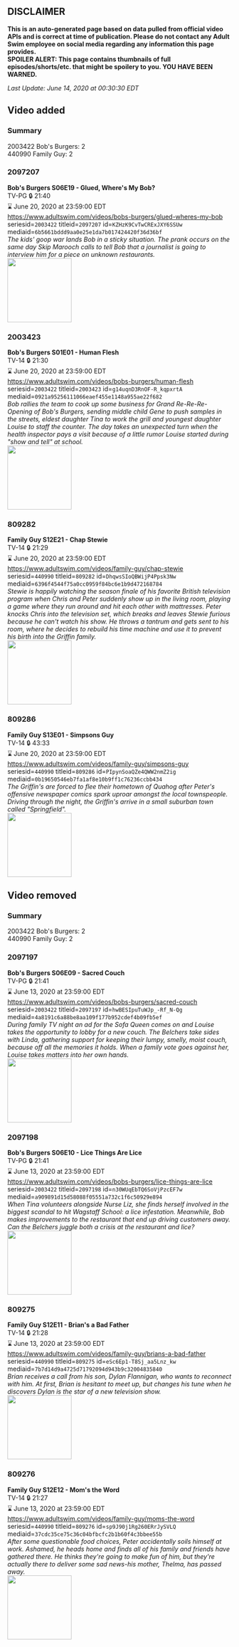 ## DISCLAIMER
**This is an auto-generated page based on data pulled from official video APIs and is correct at time of publication. Please do not contact any Adult Swim employee on social media regarding any information this page provides.**  
**SPOILER ALERT: This page contains thumbnails of full episodes/shorts/etc. that might be spoilery to you. YOU HAVE BEEN WARNED.**  

_Last Update: June 14, 2020 at 00:30:30 EDT_
## Video added
### Summary
2003422 Bob's Burgers: 2  
440990 Family Guy: 2  
### 2097207
**Bob's Burgers S06E19 - Glued, Where's My Bob?**  
TV-PG 🔒 21:40  
⌛ June 20, 2020 at 23:59:00 EDT  
https://www.adultswim.com/videos/bobs-burgers/glued-wheres-my-bob  
seriesid=`2003422` titleid=`2097207` id=`KZHzK9CvTwCRExJXY6SSUw` mediaid=`6b5661bddd9aa0e25e1da7b017424420f36d36bf`  
_The kids' goop war lands Bob in a sticky situation. The prank occurs on the same day Skip Marooch calls to tell Bob that a journalist is going to interview him for a piece on unknown restaurants._  
<a href="https://i.cdn.turner.com/adultswim/big/video/glued-wheres-my-bob/bobsburgers_521_air_cid-2XCVH.jpg"><img src="https://i.cdn.turner.com/adultswim/big/video/glued-wheres-my-bob/bobsburgers_521_air_cid-2XCVH.jpg" height="144px" /></a>
### 2003423
**Bob's Burgers S01E01 - Human Flesh**  
TV-14 🔒 21:30  
⌛ June 20, 2020 at 23:59:00 EDT  
https://www.adultswim.com/videos/bobs-burgers/human-flesh  
seriesid=`2003422` titleid=`2003423` id=`g14uqnD3RnOF-R_kqpxrtA` mediaid=`0921a95256111066eaef455e1148a955ae22f682`  
_Bob rallies the team to cook up some business for Grand Re-Re-Re-Opening of Bob's Burgers, sending middle child Gene to push samples in the streets, eldest daughter Tina to work the grill and youngest daughter Louise to staff the counter. The day takes an unexpected turn when the health inspector pays a visit because of a little rumor Louise started during "show and tell" at school._  
<a href="https://i.cdn.turner.com/adultswim/big/image-upload/thumbnails/thumb-2_image-15208876447797.jpg"><img src="https://i.cdn.turner.com/adultswim/big/image-upload/thumbnails/thumb-2_image-15208876447797.jpg" height="144px" /></a>
### 809282
**Family Guy S12E21 - Chap Stewie**  
TV-14 🔒 21:29  
⌛ June 20, 2020 at 23:59:00 EDT  
https://www.adultswim.com/videos/family-guy/chap-stewie  
seriesid=`440990` titleid=`809282` id=`DhqwsSIoQBWijP4Ppsk3Nw` mediaid=`6396f4544f75a0cc0959f84bc6e1b9d472168784`  
_Stewie is happily watching the season finale of his favorite British television program when Chris and Peter suddenly show up in the living room, playing a game where they run around and hit each other with mattresses. Peter knocks Chris into the television set, which breaks and leaves Stewie furious because he can't watch his show. He throws a tantrum and gets sent to his room, where he decides to rebuild his time machine and use it to prevent his birth into the Griffin family._  
<a href="https://i.cdn.turner.com/adultswim/big/image-upload/thumbnails/thumb-2_image-15108604814309.jpg"><img src="https://i.cdn.turner.com/adultswim/big/image-upload/thumbnails/thumb-2_image-15108604814309.jpg" height="144px" /></a>
### 809286
**Family Guy S13E01 - Simpsons Guy**  
TV-14 🔒 43:33  
⌛ June 20, 2020 at 23:59:00 EDT  
https://www.adultswim.com/videos/family-guy/simpsons-guy  
seriesid=`440990` titleid=`809286` id=`PIpynSoaQZe4QWW2nmZ2ig` mediaid=`0b19650546eb7fa1af8e10b9ff1c76236ccbb434`  
_The Griffin's are forced to flee their hometown of Quahog after Peter's offensive newspaper comics spark uproar amongst the local townspeople. Driving through the night, the Griffin's arrive in a small suburban town called "Springfield"._  
<a href="https://i.cdn.turner.com/adultswim/big/image-upload/thumbnails/thumb-2_image-15126758834069.jpg"><img src="https://i.cdn.turner.com/adultswim/big/image-upload/thumbnails/thumb-2_image-15126758834069.jpg" height="144px" /></a>
## Video removed
### Summary
2003422 Bob's Burgers: 2  
440990 Family Guy: 2  
### 2097197
**Bob's Burgers S06E09 - Sacred Couch**  
TV-PG 🔒 21:41  
⌛ June 13, 2020 at 23:59:00 EDT  
https://www.adultswim.com/videos/bobs-burgers/sacred-couch  
seriesid=`2003422` titleid=`2097197` id=`hwBESIpuTuWJp_-Rf_N-Qg` mediaid=`4a8191c6a88be8aa109f177b952cdef4b09fb5ef`  
_During family TV night an ad for the Sofa Queen comes on and Louise takes the opportunity to lobby for a new couch. The Belchers take sides with Linda, gathering support for keeping their lumpy, smelly, moist couch, because off all the memories it holds. When a family vote goes against her, Louise takes matters into her own hands._  
<a href="https://i.cdn.turner.com/adultswim/big/video/sacred-couch/bobsburgers_516_air_cid-2X581.jpg"><img src="https://i.cdn.turner.com/adultswim/big/video/sacred-couch/bobsburgers_516_air_cid-2X581.jpg" height="144px" /></a>
### 2097198
**Bob's Burgers S06E10 - Lice Things Are Lice**  
TV-PG 🔒 21:41  
⌛ June 13, 2020 at 23:59:00 EDT  
https://www.adultswim.com/videos/bobs-burgers/lice-things-are-lice  
seriesid=`2003422` titleid=`2097198` id=`n30WUqEbTQ6SoVjPzcEF7w` mediaid=`a909891d15d58088f05551a732c1f6c50929e894`  
_When Tina volunteers alongside Nurse Liz, she finds herself involved in the biggest scandal to hit Wagstaff School: a lice infestation. Meanwhile, Bob makes improvements to the restaurant that end up driving customers away. Can the Belchers juggle both a crisis at the restaurant and lice?_  
<a href="https://i.cdn.turner.com/adultswim/big/video/lice-things-are-lice/bobsburgers_519_air_cid-2X3CM.jpg"><img src="https://i.cdn.turner.com/adultswim/big/video/lice-things-are-lice/bobsburgers_519_air_cid-2X3CM.jpg" height="144px" /></a>
### 809275
**Family Guy S12E11 - Brian's a Bad Father**  
TV-14 🔒 21:28  
⌛ June 13, 2020 at 23:59:00 EDT  
https://www.adultswim.com/videos/family-guy/brians-a-bad-father  
seriesid=`440990` titleid=`809275` id=`eSc6Ep1-T8Sj_aa5Lnz_kw` mediaid=`7b7d14d9a4725d71792094d943b9c32004835840`  
_Brian receives a call from his son, Dylan Flannigan, who wants to reconnect with him. At first, Brian is hesitant to meet up, but changes his tune when he discovers Dylan is the star of a new television show._  
<a href="https://i.cdn.turner.com/adultswim/big/image-upload/thumbnails/thumb-2_image-153660431665610.jpg"><img src="https://i.cdn.turner.com/adultswim/big/image-upload/thumbnails/thumb-2_image-153660431665610.jpg" height="144px" /></a>
### 809276
**Family Guy S12E12 - Mom's the Word**  
TV-14 🔒 21:27  
⌛ June 13, 2020 at 23:59:00 EDT  
https://www.adultswim.com/videos/family-guy/moms-the-word  
seriesid=`440990` titleid=`809276` id=`sp9J90j1Rg260ERrJySVLQ` mediaid=`37cdc35ce75c36c04bfbcfc2b1b60f4c3bbee55b`  
_After some questionable food choices, Peter accidentally soils himself at work. Ashamed, he heads home and finds all of his family and friends have gathered there. He thinks they're going to make fun of him, but they're actually there to deliver some sad news-his mother, Thelma, has passed away._  
<a href="https://i.cdn.turner.com/adultswim/big/image-upload/thumbnails/thumb-2_image-15238980514943.jpg"><img src="https://i.cdn.turner.com/adultswim/big/image-upload/thumbnails/thumb-2_image-15238980514943.jpg" height="144px" /></a>

